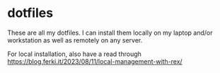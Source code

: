 # dotfiles

These are all my dotfiles. I can install them locally on my laptop and/or workstation as well as remotely on any server.

For local installation, also have a read through https://blog.ferki.it/2023/08/11/local-management-with-rex/
